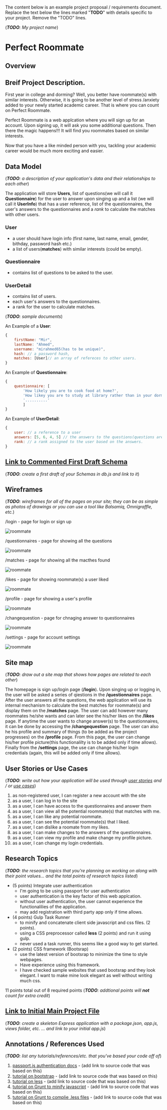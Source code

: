 The content below is an example project proposal / requirements document. Replace the text below the lines marked "__TODO__" with details specific to your project. Remove the "TODO" lines.

(___TODO__: My project name_)

# Perfect Roommate

## Overview

## Breif Project Description.

First year in college and dorming? Well, you better have roommate(s) with similar interests. Otherwise, it is going to be another level of stress /anxiety added to your newly started academic career. That is where you can count on Perfect Roommate.

Perfect Roommate is a web applcation where you will sign up for an account. Upon signing up, it will ask you some additional questions. Then there the magic happens!!! It will find you roommates based on similar interests.

Now that you have a like minded person with you, tackling your academic career would be much more exciting and easier.  

## Data Model

(___TODO__: a description of your application's data and their relationships to each other_) 

The application will store **Users**, list of questions(we will call it **Questionnaire**) for the user to answer upon singing up and a list (we will call it **UserInfo**) that has a user reference, list of the questionnaires, the user's answers to the questionnaires and a *rank* to calculate the matches with other users.

### User 
- a user should have login info (first name, last name, email, gender, bithday, password hash etc.)
- a list of users(**matches**) with similar interests (could be empty).

### Questionnaire
- contains list of questions to be asked to the user.

### UserDetail
- contains list of users.
- each user's answers to the questionnaires.
- a rank for the user to calculate matches.


(___TODO__: sample documents_)

An Example of a **User**:

```javascript
{
    firstName: "Mir",
    lastName: "Ahmed",
    username: "mirahmed65(has to be unique)",
    hash: // a password hash,
    matches: [User]// an array of refereces to other users.
}
```

An Example of **Questionnaire**:

```javascript
{
    questionnaire: [
        'How likely you are to cook food at home?',
        'How likey you are to study at library rather than in your dorm?',
        '..........'
        ]
}
```

An Example of **UserDetail**:

```javascript
{
    user: // a reference to a user
    answers: [5, 6, 4, 5] // the answers to the questions(questions are based on rate of 1 to 5)
    rank: // a rank assigned to the user based on the answers.
}
```

## [Link to Commented First Draft Schema](db.js) 

(___TODO__: create a first draft of your Schemas in db.js and link to it_)

## Wireframes

(___TODO__: wireframes for all of the pages on your site; they can be as simple as photos of drawings or you can use a tool like Balsamiq, Omnigraffle, etc._)

/login - page for login or sign up

![roommate](documentation/sign-in.PNG)

/questionnaires - page for showing all the questions

![roommate](documentation/questionnaires.PNG)

/matches - page for showing all the macthes found

![roommate](documentation/matches.PNG)

/likes - page for showing roommate(s) a user liked

![roommate](documentation/likes.PNG)

/profile - page for showing a user's profile

![roommate](documentation/profile.PNG)

/changequestion - page for chnaging answer to questionnaires

![roommate](documentation/make-changes.PNG)

/settings - page for account settings

![roommate](documentation/settings.PNG)

## Site map

(___TODO__: draw out a site map that shows how pages are related to each other_)

The homepage is sign up/login page (**/login**). Upon singing up or logging in, the user will be asked a series of qiestions in the **/questionnaires** page. After the user answers all the questions, the web application will use its internal mechanism to calculate the best matches for roommate(s) and display them on the **/matches** page. The user can add however many roommates he/she wants and can later see the his/her likes on the **/likes** page. If anytime the user wants to change answer(s) to the questionnaires, it can be done by accessing the **/changequestion** page. The user can also he his profile and summary of things (to be added as the project progresses) on the **/profile** page. From this page, the user can change his/her profile picture(this functionalilty is to be added only if time allows). Finally from the **/settings** page, the use can change his/her login credentials (again, this will be added only if time allows). 

## User Stories or Use Cases

(___TODO__: write out how your application will be used through [user stories](http://en.wikipedia.org/wiki/User_story#Format) and / or [use cases](https://www.mongodb.com/download-center?jmp=docs&_ga=1.47552679.1838903181.1489282706#previous)_)

1. as non-registered user, I can register a new account with the site
2. as a user, I can log in to the site
3. as a user, I can have access to the questionnaires and answer them
4. as a user, I can view all the potential roommate(s) that matches with me.
5. as a user, I can like any potential roommate.
6. as a user, I can see the potential roommate(s) that I liked.
7. as a user, I can dislike a roomate from my likes.
8. as a user, I can make changes to the answers of the questionnaires.
9. as a user, I can view my profile and make change my profile picture.
10. as a user, I can change my login credentials.

## Research Topics

(___TODO__: the research topics that you're planning on working on along with their point values... and the total points of research topics listed_)

* (5 points) Integrate user authentication
    * I'm going to be using passport for user authentication
    * user authentication is the key factor of this web applcation.
    * without user authentication, the user cannot experience the functionalilies of the application.
    * may add registration with third party app only if time allows.
* (4 points) Gulp Task Runner
    * to minify and concatenate client side javascript and css files. (2 points).
    * using a CSS preprocessor called **less** (2 points) and run it using gulp.
    * never used a task runner, this seems like a good way to get started.
* (2 points) CSS framework (Bootsrap)
    * use the latest version of bootsrap to minimize the time to style webpages.
    * Have experience using this framework.
    * I have checked sample websites that used bootsrap and they look elegant. I want to make mine look elegant as well without writing much css.

11 points total out of 8 required points (___TODO__: addtional points will __not__ count for extra credit_)


## [Link to Initial Main Project File](app.js) 

(___TODO__: create a skeleton Express application with a package.json, app.js, views folder, etc. ... and link to your initial app.js_)

## Annotations / References Used

(___TODO__: list any tutorials/references/etc. that you've based your code off of_)

1. [passport.js authentication docs](http://passportjs.org/docs) - (add link to source code that was based on this)
2. [tutorial on bootstrap](https://v4-alpha.getbootstrap.com/getting-started/introduction/) - (add link to source code that was based on this)
3. [tutorial on less](http://lesscss.org/) - (add link to source code that was based on this)
4. [tutorial on Grunt to minify javascript](https://github.com/gruntjs/grunt-contrib-uglify) - (add link to source code that was based on this)
5. [tutorial on Grunt to complie .less files](https://github.com/gruntjs/grunt-contrib-less) - (add link to source code that was based on this)
